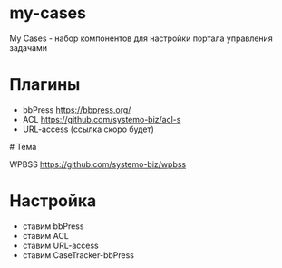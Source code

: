 # my-cases
My Cases - набор компонентов для настройки портала управления задачами

# Плагины

- bbPress https://bbpress.org/
- ACL https://github.com/systemo-biz/acl-s
- URL-access (ссылка скоро будет)

# Тема

WPBSS https://github.com/systemo-biz/wpbss

# Настройка

- ставим bbPress
- ставим ACL
- ставим URL-access
- ставим CaseTracker-bbPress
